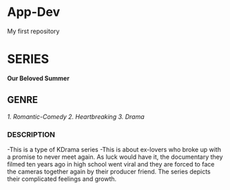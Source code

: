 # App-Dev
My first repository
# SERIES
**Our Beloved Summer**
## GENRE
*1. Romantic-Comedy*
*2. Heartbreaking*
*3. Drama*
### DESCRIPTION
-This is a type of KDrama series
-This is about ex-lovers who broke up with a promise to never meet again. As luck would have it, the documentary they filmed ten years ago in high school went viral and they are forced to face the cameras together again by their producer friend. The series depicts their complicated feelings and growth.
